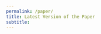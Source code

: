 ```yaml
---
permalink: /paper/
title: Latest Version of the Paper
subtitle: 
---
```


<object data="/paper/S-MDP-CoRL-Paper-Final-Version-v1.0.pdf" type="application/pdf" width="100%" height="100%"> 
</object>

